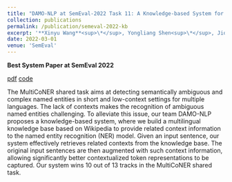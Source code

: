 ```yaml
---
title: "DAMO-NLP at SemEval-2022 Task 11: A Knowledge-based System for Multilingual Named Entity Recognition"
collection: publications
permalink: /publication/semeval-2022-kb
excerpt: '**Xinyu Wang**<sup>\*</sup>, Yongliang Shen<sup>\*</sup>, Jiong Cai<sup>\*</sup>, Tao Wang, Xiaobin Wang, Pengjun Xie, Fei Huang, Weiming Lu, Yueting Zhuang, Kewei Tu, Wei Lu, Yong Jiang.'
date: 2022-03-01
venue: 'SemEval'
---
```


**Best System Paper at SemEval 2022**

<!-- [pdf](https://arxiv.org/pdf/1906.07880.pdf)
[code](https://github.com/wangxinyu0922/Second_Order_SDP)
[bibtex](https://www.aclweb.org/anthology/P19-1454.bib) -->
[pdf](https://arxiv.org/abs/2203.00545)
[code](https://github.com/Alibaba-NLP/KB-NER)

The MultiCoNER shared task aims at detecting semantically ambiguous and complex named entities in short and low-context settings for multiple languages. The lack of contexts makes the recognition of ambiguous named entities challenging. To alleviate this issue, our team DAMO-NLP proposes a knowledge-based system, where we build a multilingual knowledge base based on Wikipedia to provide related context information to the named entity recognition (NER) model. Given an input sentence, our system effectively retrieves related contexts from the knowledge base. The original input sentences are then augmented with such context information, allowing significantly better contextualized token representations to be captured. Our system wins 10 out of 13 tracks in the MultiCoNER shared task.

